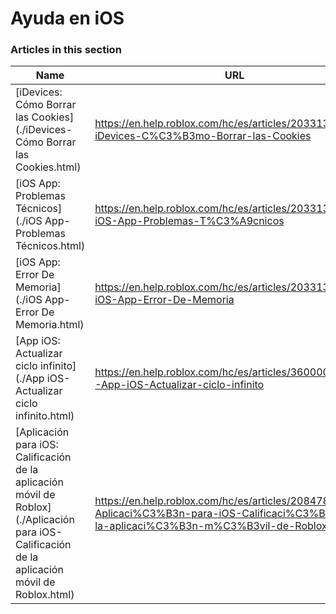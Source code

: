 # Ayuda en iOS  
### Articles in this section
Name|URL
-|-
[iDevices: Cómo Borrar las Cookies](./iDevices- Cómo Borrar las Cookies.html) |https://en.help.roblox.com/hc/es/articles/203313530-iDevices-C%C3%B3mo-Borrar-las-Cookies
[iOS App: Problemas Técnicos](./iOS App- Problemas Técnicos.html) |https://en.help.roblox.com/hc/es/articles/203313470-iOS-App-Problemas-T%C3%A9cnicos
[iOS App: Error De Memoria](./iOS App- Error De Memoria.html) |https://en.help.roblox.com/hc/es/articles/203313540-iOS-App-Error-De-Memoria
[App iOS: Actualizar ciclo infinito](./App iOS- Actualizar ciclo infinito.html) |https://en.help.roblox.com/hc/es/articles/360000361586-App-iOS-Actualizar-ciclo-infinito
[Aplicación para iOS: Calificación de la aplicación móvil de Roblox](./Aplicación para iOS- Calificación de la aplicación móvil de Roblox.html) |https://en.help.roblox.com/hc/es/articles/208478126-Aplicaci%C3%B3n-para-iOS-Calificaci%C3%B3n-de-la-aplicaci%C3%B3n-m%C3%B3vil-de-Roblox